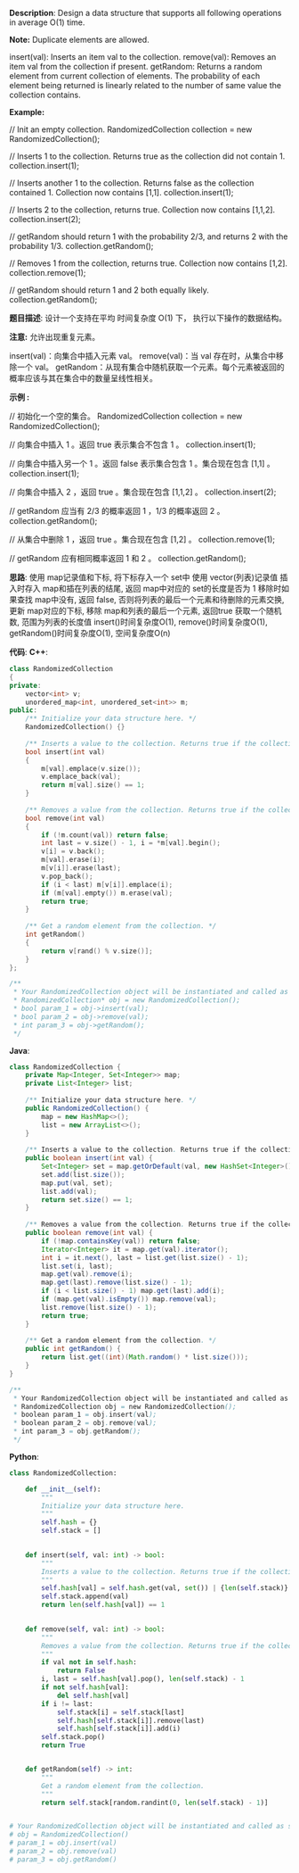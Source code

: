 __Description__:
Design a data structure that supports all following operations in average O(1) time.

__Note:__
Duplicate elements are allowed.

insert(val): Inserts an item val to the collection.
remove(val): Removes an item val from the collection if present.
getRandom: Returns a random element from current collection of elements. The probability of each element being returned is linearly related to the number of same value the collection contains.

__Example:__

// Init an empty collection.
RandomizedCollection collection = new RandomizedCollection();

// Inserts 1 to the collection. Returns true as the collection did not contain 1.
collection.insert(1);

// Inserts another 1 to the collection. Returns false as the collection contained 1. Collection now contains [1,1].
collection.insert(1);

// Inserts 2 to the collection, returns true. Collection now contains [1,1,2].
collection.insert(2);

// getRandom should return 1 with the probability 2/3, and returns 2 with the probability 1/3.
collection.getRandom();

// Removes 1 from the collection, returns true. Collection now contains [1,2].
collection.remove(1);

// getRandom should return 1 and 2 both equally likely.
collection.getRandom();

__题目描述__:
设计一个支持在平均 时间复杂度 O(1) 下， 执行以下操作的数据结构。

__注意:__
允许出现重复元素。

insert(val)：向集合中插入元素 val。
remove(val)：当 val 存在时，从集合中移除一个 val。
getRandom：从现有集合中随机获取一个元素。每个元素被返回的概率应该与其在集合中的数量呈线性相关。

__示例 :__

// 初始化一个空的集合。
RandomizedCollection collection = new RandomizedCollection();

// 向集合中插入 1 。返回 true 表示集合不包含 1 。
collection.insert(1);

// 向集合中插入另一个 1 。返回 false 表示集合包含 1 。集合现在包含 [1,1] 。
collection.insert(1);

// 向集合中插入 2 ，返回 true 。集合现在包含 [1,1,2] 。
collection.insert(2);

// getRandom 应当有 2/3 的概率返回 1 ，1/3 的概率返回 2 。
collection.getRandom();

// 从集合中删除 1 ，返回 true 。集合现在包含 [1,2] 。
collection.remove(1);

// getRandom 应有相同概率返回 1 和 2 。
collection.getRandom();

__思路__:
使用 map记录值和下标, 将下标存入一个 set中
使用 vector(列表)记录值
插入时存入 map和插在列表的结尾, 返回 map中对应的 set的长度是否为 1
移除时如果查找 map中没有, 返回 false, 否则将列表的最后一个元素和待删除的元素交换, 更新 map对应的下标, 移除 map和列表的最后一个元素, 返回true
获取一个随机数, 范围为列表的长度值
insert()时间复杂度O(1), remove()时间复杂度O(1), getRandom()时间复杂度O(1), 空间复杂度O(n)

__代码__:
__C++__:
```C++
class RandomizedCollection 
{
private:
    vector<int> v;
    unordered_map<int, unordered_set<int>> m;
public:
    /** Initialize your data structure here. */
    RandomizedCollection() {}
    
    /** Inserts a value to the collection. Returns true if the collection did not already contain the specified element. */
    bool insert(int val) 
    {
        m[val].emplace(v.size());
        v.emplace_back(val);
        return m[val].size() == 1;
    }
    
    /** Removes a value from the collection. Returns true if the collection contained the specified element. */
    bool remove(int val) 
    {
        if (!m.count(val)) return false;
        int last = v.size() - 1, i = *m[val].begin();
        v[i] = v.back();
        m[val].erase(i);
        m[v[i]].erase(last);
        v.pop_back();
        if (i < last) m[v[i]].emplace(i);
        if (m[val].empty()) m.erase(val);
        return true;
    }
    
    /** Get a random element from the collection. */
    int getRandom() 
    {
        return v[rand() % v.size()];
    }
};

/**
 * Your RandomizedCollection object will be instantiated and called as such:
 * RandomizedCollection* obj = new RandomizedCollection();
 * bool param_1 = obj->insert(val);
 * bool param_2 = obj->remove(val);
 * int param_3 = obj->getRandom();
 */
```

__Java__:
```Java
class RandomizedCollection {
    private Map<Integer, Set<Integer>> map;
    private List<Integer> list;
    
    /** Initialize your data structure here. */
    public RandomizedCollection() {
        map = new HashMap<>();
        list = new ArrayList<>();
    }
    
    /** Inserts a value to the collection. Returns true if the collection did not already contain the specified element. */
    public boolean insert(int val) {
        Set<Integer> set = map.getOrDefault(val, new HashSet<Integer>());
        set.add(list.size());
        map.put(val, set);
        list.add(val);
        return set.size() == 1;
    }
    
    /** Removes a value from the collection. Returns true if the collection contained the specified element. */
    public boolean remove(int val) {
        if (!map.containsKey(val)) return false;
        Iterator<Integer> it = map.get(val).iterator();  
        int i = it.next(), last = list.get(list.size() - 1);
        list.set(i, last);
        map.get(val).remove(i);
        map.get(last).remove(list.size() - 1);
        if (i < list.size() - 1) map.get(last).add(i);
        if (map.get(val).isEmpty()) map.remove(val);
        list.remove(list.size() - 1);
        return true;
    }
    
    /** Get a random element from the collection. */
    public int getRandom() {
        return list.get((int)(Math.random() * list.size()));
    }
}

/**
 * Your RandomizedCollection object will be instantiated and called as such:
 * RandomizedCollection obj = new RandomizedCollection();
 * boolean param_1 = obj.insert(val);
 * boolean param_2 = obj.remove(val);
 * int param_3 = obj.getRandom();
 */
```

__Python__:
```Python
class RandomizedCollection:

    def __init__(self):
        """
        Initialize your data structure here.
        """
        self.hash = {}
        self.stack = []
        

    def insert(self, val: int) -> bool:
        """
        Inserts a value to the collection. Returns true if the collection did not already contain the specified element.
        """
        self.hash[val] = self.hash.get(val, set()) | {len(self.stack)}
        self.stack.append(val)
        return len(self.hash[val]) == 1
        

    def remove(self, val: int) -> bool:
        """
        Removes a value from the collection. Returns true if the collection contained the specified element.
        """
        if val not in self.hash:
            return False
        i, last = self.hash[val].pop(), len(self.stack) - 1
        if not self.hash[val]:
            del self.hash[val]
        if i != last:
            self.stack[i] = self.stack[last]
            self.hash[self.stack[i]].remove(last)
            self.hash[self.stack[i]].add(i)
        self.stack.pop()
        return True


    def getRandom(self) -> int:
        """
        Get a random element from the collection.
        """
        return self.stack[random.randint(0, len(self.stack) - 1)]


# Your RandomizedCollection object will be instantiated and called as such:
# obj = RandomizedCollection()
# param_1 = obj.insert(val)
# param_2 = obj.remove(val)
# param_3 = obj.getRandom()
```